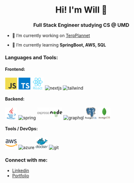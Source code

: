 <h1 align="center">Hi! I'm Will 👋</h1>
<h3 align="center">Full Stack Engineer studying CS @ UMD</h3>

- 🔭 I’m currently working on [TerpPlannet](https://github.com/WillGraham36/four-year-plan-maker)

- 🌱 I’m currently learning **SpringBoot, AWS, SQL**

<h3 align="left">Languages and Tools:</h3>
<!-- Frontend -->
<h4>Frontend:</h4>
<p align="left"> 
  <img src="https://raw.githubusercontent.com/devicons/devicon/master/icons/javascript/javascript-original.svg" alt="javascript" width="40" height="40"/> 
  <img src="https://raw.githubusercontent.com/devicons/devicon/master/icons/typescript/typescript-original.svg" alt="typescript" width="40" height="40"/> 
  <img src="https://raw.githubusercontent.com/devicons/devicon/master/icons/react/react-original-wordmark.svg" alt="react" width="40" height="40"/> 
  <img src="https://cdn.worldvectorlogo.com/logos/nextjs-2.svg" alt="nextjs" width="40" height="40" fill="white"/> 
  <img src="https://www.vectorlogo.zone/logos/tailwindcss/tailwindcss-icon.svg" alt="tailwind" width="40" height="40"/> 
</p>

<!-- Backend -->
<h4>Backend:</h4>
<p align="left"> 
  <img src="https://raw.githubusercontent.com/devicons/devicon/master/icons/java/java-original.svg" alt="java" width="40" height="40"/> 
  <img src="https://www.vectorlogo.zone/logos/springio/springio-icon.svg" alt="spring" width="40" height="40"/> 
  <img src="https://raw.githubusercontent.com/devicons/devicon/master/icons/express/express-original-wordmark.svg" alt="express" width="40" height="40"/> 
  <img src="https://raw.githubusercontent.com/devicons/devicon/master/icons/nodejs/nodejs-original-wordmark.svg" alt="nodejs" width="40" height="40"/> 
  <img src="https://www.vectorlogo.zone/logos/graphql/graphql-icon.svg" alt="graphql" width="40" height="40"/> 
  <img src="https://raw.githubusercontent.com/devicons/devicon/master/icons/postgresql/postgresql-original-wordmark.svg" alt="postgresql" width="40" height="40"/> 
  <img src="https://raw.githubusercontent.com/devicons/devicon/master/icons/mongodb/mongodb-original-wordmark.svg" alt="mongodb" width="40" height="40"/> 
</p>

<!-- DevOps / Tools -->
<h4>Tools / DevOps:</h4>
<p align="left"> 
  <img src="https://raw.githubusercontent.com/devicons/devicon/master/icons/amazonwebservices/amazonwebservices-original-wordmark.svg" alt="aws" width="40" height="40"/> 
  <img src="https://www.vectorlogo.zone/logos/microsoft_azure/microsoft_azure-icon.svg" alt="azure" width="40" height="40"/> 
  <img src="https://raw.githubusercontent.com/devicons/devicon/master/icons/docker/docker-original-wordmark.svg" alt="docker" width="40" height="40"/> 
  <img src="https://www.vectorlogo.zone/logos/git-scm/git-scm-icon.svg" alt="git" width="40" height="40"/> 
</p>


<h3 align="left">Connect with me:</h3>
<ul align="left">
  <li>
    <a href="https://linkedin.com/in/https://www.linkedin.com/in/will-graham-4623022a8/" target="blank">Linkedin</a>
  </li>
  <li>
    <a href="https://will-graham.vercel.app/" target="blank">Portfolio</a>
  </li>
</ul>
